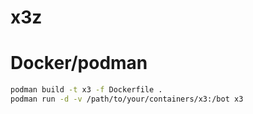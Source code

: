# x3z

# Docker/podman

```bash
podman build -t x3 -f Dockerfile .
podman run -d -v /path/to/your/containers/x3:/bot x3
```

